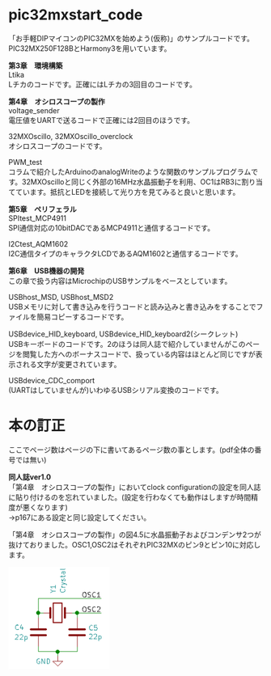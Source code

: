 # pic32mxstart_code

「お手軽DIPマイコンのPIC32MXを始めよう(仮称)」のサンプルコードです。PIC32MX250F128BとHarmony3を用いています。

**第3章　環境構築**  
Ltika  
Lチカのコードです。正確にはLチカの3回目のコードです。  
  
**第4章　オシロスコープの製作**  
voltage_sender  
電圧値をUARTで送るコードで正確には2回目のほうです。
  
32MXOscillo, 32MXOscillo_overclock  
オシロスコープのコードです。
  
PWM_test  
コラムで紹介したArduinoのanalogWriteのような関数のサンプルプログラムです。32MXOscilloと同じく外部の16MHz水晶振動子を利用、OC1はRB3に割り当てています。抵抗とLEDを接続して光り方を見てみると良いと思います。
  
**第5章　ペリフェラル**  
SPItest_MCP4911  
SPI通信対応の10bitDACであるMCP4911と通信するコードです。
  
I2Ctest_AQM1602  
I2C通信タイプのキャラクタLCDであるAQM1602と通信するコードです。
  
**第6章　USB機器の開発**  
この章で扱う内容はMicrochipのUSBサンプルをベースとしています。  

USBhost_MSD, USBhost_MSD2  
USBメモリに対して書き込みを行うコードと読み込みと書き込みをすることでファイルを簡易コピーするコードです。  
  
USBdevice_HID_keyboard, USBdevice_HID_keyboard2(シークレット)  
USBキーボードのコードです。2のほうは同人誌で紹介していませんがこのページを閲覧した方へのボーナスコードで、扱っている内容はほとんど同じですが表示される文字が変更されています。  

USBdevice_CDC_comport  
(UARTはしていませんが)いわゆるUSBシリアル変換のコードです。  
  
# 本の訂正  
ここでページ数はページの下に書いてあるページ数の事とします。(pdf全体の番号では無い)  
  
**同人誌ver1.0**  
「第4章　オシロスコープの製作」においてclock configurationの設定を同人誌に貼り付けるのを忘れていました。(設定を行わなくても動作はしますが時間精度が悪くなります)  
→p167にある設定と同じ設定してください。

「第4章　オシロスコープの製作」の図4.5に水晶振動子およびコンデンサ2つが抜けておりました。OSC1,OSC2はそれぞれPIC32MXのピン9とピン10に対応します。

<img src="./add_info/ver1_0_figure4_5_fix.png" alt="水晶振動子まわりの回路" width="200"/>  